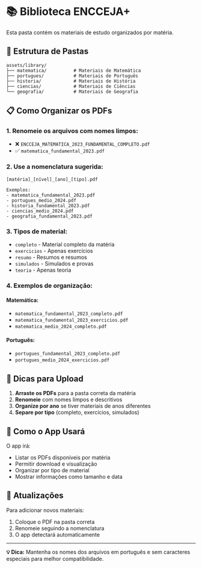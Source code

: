 # 📚 Biblioteca ENCCEJA+

Esta pasta contém os materiais de estudo organizados por matéria.

## 📁 Estrutura de Pastas

```
assets/library/
├── matematica/          # Materiais de Matemática
├── portugues/           # Materiais de Português
├── historia/            # Materiais de História
├── ciencias/            # Materiais de Ciências
└── geografia/           # Materiais de Geografia
```

## 📋 Como Organizar os PDFs

### 1. **Renomeie os arquivos** com nomes limpos:
- ❌ `ENCCEJA_MATEMATICA_2023_FUNDAMENTAL_COMPLETO.pdf`
- ✅ `matematica_fundamental_2023.pdf`

### 2. **Use a nomenclatura sugerida:**
```
[matéria]_[nível]_[ano]_[tipo].pdf

Exemplos:
- matematica_fundamental_2023.pdf
- portugues_medio_2024.pdf
- historia_fundamental_2023.pdf
- ciencias_medio_2024.pdf
- geografia_fundamental_2023.pdf
```

### 3. **Tipos de material:**
- `completo` - Material completo da matéria
- `exercicios` - Apenas exercícios
- `resumo` - Resumos e resumos
- `simulados` - Simulados e provas
- `teoria` - Apenas teoria

### 4. **Exemplos de organização:**

#### Matemática:
- `matematica_fundamental_2023_completo.pdf`
- `matematica_fundamental_2023_exercicios.pdf`
- `matematica_medio_2024_completo.pdf`

#### Português:
- `portugues_fundamental_2023_completo.pdf`
- `portugues_medio_2024_exercicios.pdf`

## 🎯 Dicas para Upload

1. **Arraste os PDFs** para a pasta correta da matéria
2. **Renomeie** com nomes limpos e descritivos
3. **Organize por ano** se tiver materiais de anos diferentes
4. **Separe por tipo** (completo, exercícios, simulados)

## 📱 Como o App Usará

O app irá:
- Listar os PDFs disponíveis por matéria
- Permitir download e visualização
- Organizar por tipo de material
- Mostrar informações como tamanho e data

## 🔄 Atualizações

Para adicionar novos materiais:
1. Coloque o PDF na pasta correta
2. Renomeie seguindo a nomenclatura
3. O app detectará automaticamente

---

**💡 Dica:** Mantenha os nomes dos arquivos em português e sem caracteres especiais para melhor compatibilidade.
